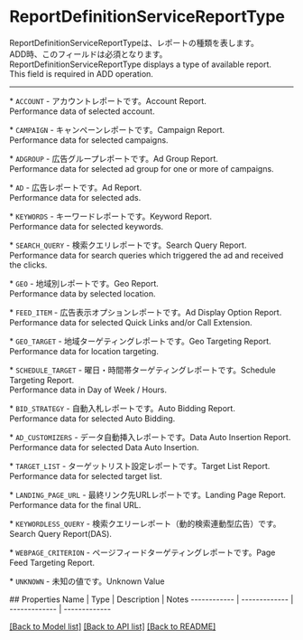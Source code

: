 # ReportDefinitionServiceReportType

<div lang=\"ja\">ReportDefinitionServiceReportTypeは、レポートの種類を表します。<br> ADD時、このフィールドは必須となります。</div> <div lang=\"en\">ReportDefinitionServiceReportType displays a type of available report.<br> This field is required in ADD operation.</div> <hr> <p>* <code>ACCOUNT</code> - <span lang=\"ja\">アカウントレポートです。</span><span lang=\"en\">Account Report.<br>Performance data of selected account.</span></p> <p>* <code>CAMPAIGN</code> - <span lang=\"ja\">キャンペーンレポートです。</span><span lang=\"en\">Campaign Report.<br>Performance data for selected campaigns.</span></p> <p>* <code>ADGROUP</code> - <span lang=\"ja\">広告グループレポートです。</span><span lang=\"en\">Ad Group Report.<br>Performance data for selected ad group for one or more of campaigns.</span></p> <p>* <code>AD</code> - <span lang=\"ja\">広告レポートです。</span><span lang=\"en\">Ad Report.<br>Performance data for selected ads.</span></p> <p>* <code>KEYWORDS</code> - <span lang=\"ja\">キーワードレポートです。</span><span lang=\"en\">Keyword Report.<br>Performance data for selected keywords.</span></p> <p>* <code>SEARCH_QUERY</code> - <span lang=\"ja\">検索クエリレポートです。</span><span lang=\"en\">Search Query Report.<br>Performance data for search queries which triggered the ad and received the clicks.</span></p> <p>* <code>GEO</code> - <span lang=\"ja\">地域別レポートです。</span><span lang=\"en\">Geo Report.<br>Performance data by selected location.</span></p> <p>* <code>FEED_ITEM</code> - <span lang=\"ja\">広告表示オプションレポートです。</span><span lang=\"en\">Ad Display Option Report.<br>Performance data for selected Quick Links and/or Call Extension.</span></p> <p>* <code>GEO_TARGET</code> - <span lang=\"ja\">地域ターゲティングレポートです。</span><span lang=\"en\">Geo Targeting Report.<br>Performance data for location targeting.</span></p> <p>* <code>SCHEDULE_TARGET</code> - <span lang=\"ja\">曜日・時間帯ターゲティングレポートです。</span><span lang=\"en\">Schedule Targeting Report.<br>Performance data in Day of Week / Hours.</span></p> <p>* <code>BID_STRATEGY</code> - <span lang=\"ja\">自動入札レポートです。</span><span lang=\"en\">Auto Bidding Report.<br>Performance data for selected Auto Bidding.</span></p> <p>* <code>AD_CUSTOMIZERS</code> - <span lang=\"ja\">データ自動挿入レポートです。</span><span lang=\"en\">Data Auto Insertion Report.<br>Performance data for selected Data Auto Insertion.</span></p> <p>* <code>TARGET_LIST</code> - <span lang=\"ja\">ターゲットリスト設定レポートです。</span><span lang=\"en\">Target List Report.<br>Performance data for selected target list.</span></p> <p>* <code>LANDING_PAGE_URL</code> - <span lang=\"ja\">最終リンク先URLレポートです。</span><span lang=\"en\">Landing Page Report.<br>Performance data for the final URL.</span></p> <p>* <code>KEYWORDLESS_QUERY</code> - <span lang=\"ja\">検索クエリーレポート（動的検索連動型広告）です。</span><span lang=\"en\">Search Query Report(DAS).</span></p> <p>* <code>WEBPAGE_CRITERION</code> - <span lang=\"ja\">ページフィードターゲティングレポートです。</span><span lang=\"en\">Page Feed Targeting Report.</span></p> <p>* <code>UNKNOWN</code> - <span lang=\"ja\">未知の値です。</span><span lang=\"en\">Unknown Value</span></p> 
## Properties
Name | Type | Description | Notes
------------ | ------------- | ------------- | -------------

[[Back to Model list]](../README.md#documentation-for-models) [[Back to API list]](../README.md#documentation-for-api-endpoints) [[Back to README]](../README.md)


